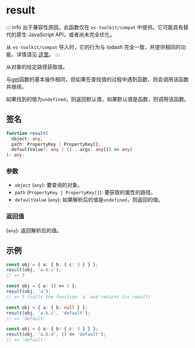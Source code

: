 # result

::: info
出于兼容性原因，此函数仅在 `es-toolkit/compat` 中提供。它可能具有替代的原生 JavaScript API，或者尚未完全优化。

从 `es-toolkit/compat` 导入时，它的行为与 lodash 完全一致，并提供相同的功能，详情请见 [这里](../../../compatibility.md)。
:::

从对象的给定路径获取值。

与[get](./get.md)函数的基本操作相同，但如果在查找值的过程中遇到函数，则会调用该函数并继续。

如果找到的值为`undefined`，则返回默认值，如果默认值是函数，则调用该函数。

## 签名

```typescript
function result(
  object: any,
  path: PropertyKey | PropertyKey[],
  defaultValue?: any | ((...args: any[]) => any)
): any;
```

### 参数

- `object` (`any`): 要查询的对象。
- `path` (`PropertyKey | PropertyKey[]`): 要获取的属性的路径。
- `defaultValue` (`any`): 如果解析后的值是`undefined`，则返回的值。

### 返回值

(`any`): 返回解析后的值。

## 示例

```typescript
const obj = { a: { b: { c: 3 } } };
result(obj, 'a.b.c');
// => 3

const obj = { a: () => 5 };
result(obj, 'a');
// => 5 (calls the function `a` and returns its result)

const obj = { a: { b: null } };
result(obj, 'a.b.c', 'default');
// => 'default'

const obj = { a: { b: { c: 3 } } };
result(obj, 'a.b.d', () => 'default');
// => 'default'
```
